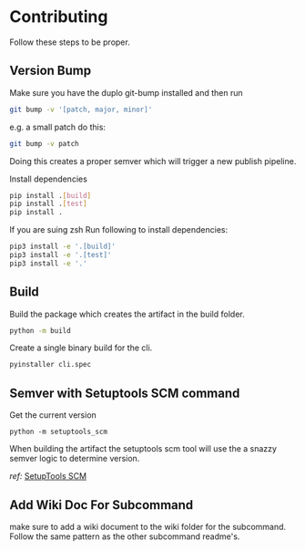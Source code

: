 # Contributing

Follow these steps to be proper.

## Version Bump

Make sure you have the duplo git-bump installed and then run

```sh
git bump -v '[patch, major, minor]'
```

e.g. a small patch do this:

```sh
git bump -v patch
```

Doing this creates a proper semver which will trigger a new publish pipeline.

Install dependencies

```sh
pip install .[build]
pip install .[test]
pip install .
```

If you are suing zsh Run following to install dependencies:

```sh
pip3 install -e '.[build]'
pip3 install -e '.[test]'
pip3 install -e '.'
```

## Build

Build the package which creates the artifact in the build folder.

```sh
python -m build
```

Create a single binary build for the cli. 
```sh
pyinstaller cli.spec
```

## Semver with Setuptools SCM command

Get the current version

```
python -m setuptools_scm
```

When building the artifact the setuptools scm tool will use the a snazzy semver logic to determine version.

_ref:_ [SetupTools SCM](https://pypi.org/project/setuptools-scm/)

## Add Wiki Doc For Subcommand

make sure to add a wiki document to the wiki folder for the subcommand. Follow the same pattern as the other subcommand readme's.
